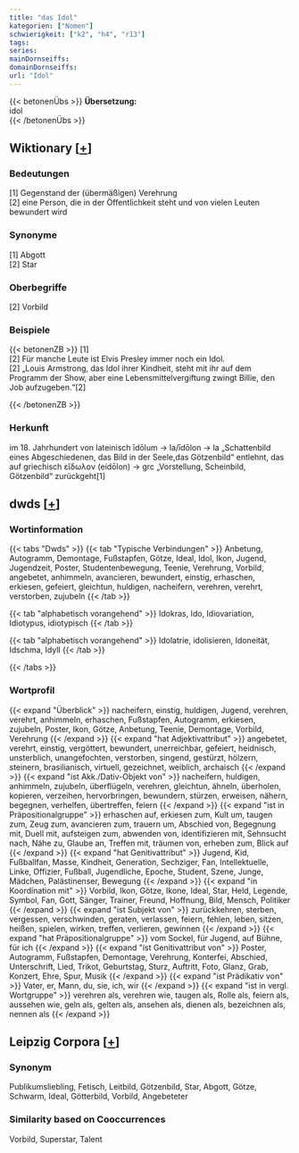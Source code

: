 ```yaml
---
title: "das Idol"
kategorien: ["Nomen"]
schwierigkeit: ["k2", "h4", "r13"]
tags:
series:
mainDornseiffs:
domainDornseiffs:
url: "Idol"
---
```


{{< betonenÜbs >}}
**Übersetzung:**  
idol  
{{< /betonenÜbs >}}

## Wiktionary [[+](https://de.wiktionary.org/wiki/Idol)]

### Bedeutungen
[1] Gegenstand der (übermäßigen) Verehrung  
[2] eine Person, die in der Öffentlichkeit steht und von vielen Leuten bewundert wird  

### Synonyme
[1] Abgott  
[2] Star  

### Oberbegriffe
[2] Vorbild  

### Beispiele
{{< betonenZB >}}
[1]  
[2] Für manche Leute ist Elvis Presley immer noch ein Idol.  
[2] „Louis Armstrong, das Idol ihrer Kindheit, steht mit ihr auf dem Programm der Show, aber eine Lebensmittelvergiftung zwingt Billie, den Job aufzugeben.“[2]  

{{< /betonenZB >}}
### Herkunft
im 18. Jahrhundert von lateinisch īdōlum → la/īdōlon → la „Schattenbild eines Abgeschiedenen, das Bild in der Seele,das Götzenbild“ entlehnt, das auf griechisch εἴδωλον (eídōlon) → grc „Vorstellung, Scheinbild, Götzenbild“ zurückgeht[1]  



## dwds [[+](https://www.dwds.de/wb/Idol)]

### Wortinformation
{{< tabs "Dwds" >}}
{{< tab "Typische Verbindungen" >}}
Anbetung, Autogramm, Demontage, Fußstapfen, Götze, Ideal, Idol, Ikon, Jugend, Jugendzeit, Poster, Studentenbewegung, Teenie, Verehrung, Vorbild, angebetet, anhimmeln, avancieren, bewundert, einstig, erhaschen, erkiesen, gefeiert, gleichtun, huldigen, nacheifern, verehren, verehrt, verstorben, zujubeln
{{< /tab >}}

{{< tab "alphabetisch vorangehend" >}}
Idokras, Ido, Idiovariation, Idiotypus, idiotypisch
{{< /tab >}}

{{< tab "alphabetisch vorangehend" >}}
Idolatrie, idolisieren, Idoneität, Idschma, Idyll
{{< /tab >}}

{{< /tabs >}}

### Wortprofil
{{< expand "Überblick" >}} nacheifern, einstig, huldigen, Jugend, verehren, verehrt, anhimmeln, erhaschen, Fußstapfen, Autogramm, erkiesen, zujubeln, Poster, Ikon, Götze, Anbetung, Teenie, Demontage, Vorbild, Verehrung {{< /expand >}}
{{< expand "hat Adjektivattribut" >}} angebetet, verehrt, einstig, vergöttert, bewundert, unerreichbar, gefeiert, heidnisch, unsterblich, unangefochten, verstorben, singend, gestürzt, hölzern, steinern, brasilianisch, virtuell, gezeichnet, weiblich, archaisch {{< /expand >}}
{{< expand "ist Akk./Dativ-Objekt von" >}} nacheifern, huldigen, anhimmeln, zujubeln, überflügeln, verehren, gleichtun, ähneln, überholen, kopieren, verzeihen, hervorbringen, bewundern, stürzen, erweisen, nähern, begegnen, verhelfen, übertreffen, feiern {{< /expand >}}
{{< expand "ist in Präpositionalgruppe" >}} erhaschen auf, erkiesen zum, Kult um, taugen zum, Zeug zum, avancieren zum, trauern um, Abschied von, Begegnung mit, Duell mit, aufsteigen zum, abwenden von, identifizieren mit, Sehnsucht nach, Nähe zu, Glaube an, Treffen mit, träumen von, erheben zum, Blick auf {{< /expand >}}
{{< expand "hat Genitivattribut" >}} Jugend, Kid, Fußballfan, Masse, Kindheit, Generation, Sechziger, Fan, Intellektuelle, Linke, Offizier, Fußball, Jugendliche, Epoche, Student, Szene, Junge, Mädchen, Palästinenser, Bewegung {{< /expand >}}
{{< expand "in Koordination mit" >}} Vorbild, Ikon, Götze, Ikone, Ideal, Star, Held, Legende, Symbol, Fan, Gott, Sänger, Trainer, Freund, Hoffnung, Bild, Mensch, Politiker {{< /expand >}}
{{< expand "ist Subjekt von" >}} zurückkehren, sterben, vergessen, verschwinden, geraten, verlassen, feiern, fehlen, leben, sitzen, heißen, spielen, wirken, treffen, verlieren, gewinnen {{< /expand >}}
{{< expand "hat Präpositionalgruppe" >}} vom Sockel, für Jugend, auf Bühne, für ich {{< /expand >}}
{{< expand "ist Genitivattribut von" >}} Poster, Autogramm, Fußstapfen, Demontage, Verehrung, Konterfei, Abschied, Unterschrift, Lied, Trikot, Geburtstag, Sturz, Auftritt, Foto, Glanz, Grab, Konzert, Ehre, Spur, Musik {{< /expand >}}
{{< expand "ist Prädikativ von" >}} Vater, er, Mann, du, sie, ich, wir {{< /expand >}}
{{< expand "ist in vergl. Wortgruppe" >}} verehren als, verehren wie, taugen als, Rolle als, feiern als, aussehen wie, geln als, gelten als, ansehen als, dienen als, bezeichnen als, nennen als {{< /expand >}}

## Leipzig Corpora [[+](https://corpora.uni-leipzig.de/en/res?word=Idol&corpusId=deu_newscrawl-public_2018)]


### Synonym
Publikumsliebling, Fetisch, Leitbild, Götzenbild, Star, Abgott, Götze, Schwarm, Ideal, Götterbild, Vorbild, Angebeteter


### Similarity based on Cooccurrences
Vorbild, Superstar, Talent

